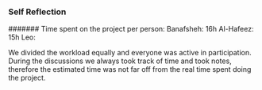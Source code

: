 ### Self Reflection

####### Time spent on the project per person:
  Banafsheh: 16h
  Al-Hafeez: 15h
  Leo:

We divided the workload equally and everyone was active in participation. During the discussions we always took track of time and took notes, therefore the estimated time was not far off from the real time spent doing the project. 
